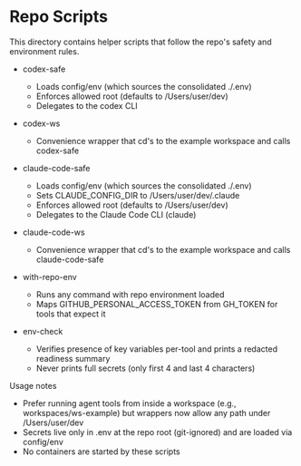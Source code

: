# Repo Scripts

This directory contains helper scripts that follow the repo's safety and environment rules.

- codex-safe
  - Loads config/env (which sources the consolidated ./.env)
  - Enforces allowed root (defaults to /Users/user/dev)
  - Delegates to the codex CLI

- codex-ws
  - Convenience wrapper that cd's to the example workspace and calls codex-safe

- claude-code-safe
  - Loads config/env (which sources the consolidated ./.env)
  - Sets CLAUDE_CONFIG_DIR to /Users/user/dev/.claude
  - Enforces allowed root (defaults to /Users/user/dev)
  - Delegates to the Claude Code CLI (claude)

- claude-code-ws
  - Convenience wrapper that cd's to the example workspace and calls claude-code-safe

- with-repo-env
  - Runs any command with repo environment loaded
  - Maps GITHUB_PERSONAL_ACCESS_TOKEN from GH_TOKEN for tools that expect it

- env-check
  - Verifies presence of key variables per-tool and prints a redacted readiness summary
  - Never prints full secrets (only first 4 and last 4 characters)

Usage notes
- Prefer running agent tools from inside a workspace (e.g., workspaces/ws-example) but wrappers now allow any path under /Users/user/dev
- Secrets live only in .env at the repo root (git-ignored) and are loaded via config/env
- No containers are started by these scripts

